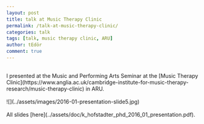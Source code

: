 ```yaml
---
layout: post
title: talk at Music Therapy Clinic
permalink: /talk-at-music-therapy-clinic/
categories: talk
tags: [talk, music therapy clinic, ARU]
author: tEdör
comment: true
---
```

<br>
I presented at the Music and Performing Arts Seminar at the [Music Therapy Clinic](https://www.anglia.ac.uk/cambridge-institute-for-music-therapy-research/music-therapy-clinic) in ARU.
<br>
<br>
![](../assets/images/2016-01-presentation-slide5.jpg)
<br>
<br>
All slides [here](../assets/doc/k_hofstadter_phd_2016_01_presentation.pdf).
